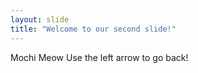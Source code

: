 ```yaml
---
layout: slide
title: "Welcome to our second slide!"
---
```

Mochi Meow
Use the left arrow to go back!
